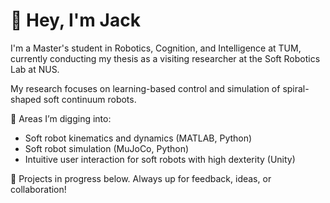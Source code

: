# 👋 Hey, I'm Jack

I'm a Master's student in Robotics, Cognition, and Intelligence at TUM, currently conducting my thesis as a visiting researcher at the Soft Robotics Lab at NUS.

My research focuses on learning-based control and simulation of spiral-shaped soft continuum robots.

🧠 Areas I’m digging into:
- Soft robot kinematics and dynamics (MATLAB, Python)
- Soft robot simulation (MuJoCo, Python)
- Intuitive user interaction for soft robots with high dexterity (Unity)

🚧 Projects in progress below. Always up for feedback, ideas, or collaboration!
